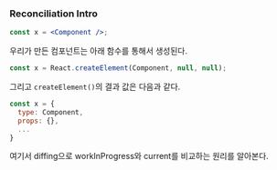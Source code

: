 ### Reconciliation Intro

```jsx
const x = <Component />;
```

우리가 만든 컴포넌트는 아래 함수를 통해서 생성된다.

```jsx
const x = React.createElement(Component, null, null);
```

그리고 `createElement()`의 결과 값은 다음과 같다.

```jsx
const x = {
  type: Component,
  props: {},
  ...
}
```

여기서 diffing으로 workInProgress와 current를 비교하는 원리를 알아본다.

